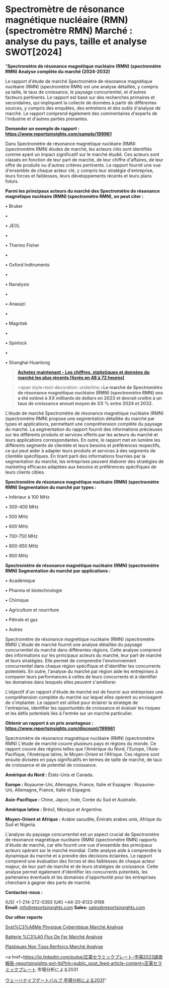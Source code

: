 # Spectromètre de résonance magnétique nucléaire (RMN) (spectromètre RMN) Marché : analyse du pays, taille et analyse SWOT[2024]

"<strong>Spectromètre de résonance magnétique nucléaire (RMN) (spectromètre RMN) Analyse complète du marché (2024-2032)</strong>

Le rapport d'étude de marché Spectromètre de résonance magnétique nucléaire (RMN) (spectromètre RMN) est une analyse détaillée, y compris sa taille, le taux de croissance, le paysage concurrentiel, et d'autres facteurs pertinents. Le rapport est basé sur des recherches primaires et secondaires, qui impliquent la collecte de données à partir de différentes sources, y compris des enquêtes, des entretiens et des outils d'analyse de marché. Le rapport comprend également des commentaires d'experts de l'industrie et d'autres parties prenantes.

<strong>Demander un exemple de rapport : </strong><strong><a href=https://www.reportsinsights.com/sample/199961>https://www.reportsinsights.com/sample/199961</a></strong>

Dans Spectromètre de résonance magnétique nucléaire (RMN) (spectromètre RMN) études de marché, les acteurs clés sont identifiés comme ayant un impact significatif sur le marché étudié. Ces acteurs sont classés en fonction de leur part de marché, de leur chiffre d'affaires, de leur offre de produits ou d'autres critères pertinents. Le rapport fournit une vue d'ensemble de chaque acteur clé, y compris leur stratégie d'entreprise, leurs forces et faiblesses, leurs développements récents et leurs plans futurs.

<strong>Parmi les principaux acteurs du marché des Spectromètre de résonance magnétique nucléaire (RMN) (spectromètre RMN), on peut citer :</strong>

• Bruker

• 

• JEOL

• 

• Thermo Fisher

• 

• Oxford Indtruments

• 

• Nanalysis

• 

• Anasazi

• 

• Magritek

• 

• Spinlock

• 

• Shanghai Huantong

<blockquote><a href=https://reportsinsights.com/buynow/199961><span style=text-decoration: underline;><strong>Achetez maintenant - Les chiffres, statistiques et données du marché les plus récents [livrés en 48 à 72 heures]</strong></span></a></blockquote>
<blockquote>
<div class=group w-full text-gray-800 dark:text-gray-100 border-b border-black/10 dark:border-gray-900/50 bg-gray-50 dark:bg-[#444654]>
<div class=flex p-4 gap-4 text-base md:gap-6 md:max-w-2xl lg:max-w-xl xl:max-w-3xl md:py-6 lg:px-0 m-auto>
<div class=relative flex flex-col w-[calc(100%-50px)] gap-1 md:gap-3 lg:w-[calc(100%-115px)]>
<div class=flex flex-grow flex-col gap-3>
<div class=min-h-[20px] flex flex-col items-start gap-4 whitespace-pre-wrap break-words>
<div class=result-streaming markdown prose w-full break-words dark:prose-invert light>

<span style=text-decoration: underline;><strong>Le marché de Spectromètre de résonance magnétique nucléaire (RMN) (spectromètre RMN) ans a été estimé à XX milliards de dollars en 2023 et devrait croître à un taux de croissance annuel moyen de XX % entre 2024 et 2032.</strong></span>

</div>
</div>
</div>
</div>
</div>
</div></blockquote>
L'étude de marché Spectromètre de résonance magnétique nucléaire (RMN) (spectromètre RMN) propose une segmentation détaillée du marché par types et applications, permettant une compréhension complète du paysage du marché. La segmentation du rapport fournit des informations précieuses sur les différents produits et services offerts par les acteurs du marché et leurs applications correspondantes. En outre, le rapport met en lumière les différents segments de clientèle et leurs besoins et préférences respectifs, ce qui peut aider à adapter leurs produits et services à des segments de clientèle spécifiques. En tirant parti des informations fournies par la segmentation du marché, les entreprises peuvent élaborer des stratégies de marketing efficaces adaptées aux besoins et préférences spécifiques de leurs clients cibles.

<strong>Spectromètre de résonance magnétique nucléaire (RMN) (spectromètre RMN) Segmentation du marché par types :</strong>

• Inférieur à 100 MHz

• 300-400 MHz

• 500 MHz

• 600 MHz

• 700-750 MHz

• 800-850 MHz

• 900 MHz

<strong>Spectromètre de résonance magnétique nucléaire (RMN) (spectromètre RMN) Segmentation du marché par applications :</strong>

• Académique

• Pharma et biotechnologie

• Chimique

• Agriculture et nourriture

• Pétrole et gaz

• Autres

Spectromètre de résonance magnétique nucléaire (RMN) (spectromètre RMN) L'étude de marché fournit une analyse détaillée du paysage concurrentiel du marché dans différentes régions. Cette analyse comprend des informations sur les principaux acteurs du marché, leur part de marché et leurs stratégies. Elle permet de comprendre l'environnement concurrentiel dans chaque région spécifique et d'identifier les concurrents potentiels. En outre, l'analyse du marché par région aide les entreprises à comparer leurs performances à celles de leurs concurrents et à identifier les domaines dans lesquels elles peuvent s'améliorer.

L'objectif d'un rapport d'étude de marché est de fournir aux entreprises une compréhension complète du marché sur lequel elles opèrent ou envisagent de s'implanter. Le rapport est utilisé pour éclairer la stratégie de l'entreprise, identifier les opportunités de croissance et évaluer les risques et les défis potentiels liés à l'entrée sur un marché particulier.

<strong>Obtenir un rapport à un prix avantageux : <a href=https://www.reportsinsights.com/discount/199961>https://www.reportsinsights.com/discount/199961</a></strong>

Spectromètre de résonance magnétique nucléaire (RMN) (spectromètre RMN) L'étude de marché couvre plusieurs pays et régions du monde. Ce rapport couvre des régions telles que l'Amérique du Nord, l'Europe, l'Asie-Pacifique, l'Amérique latine, le Moyen-Orient et l'Afrique. Ces régions sont ensuite divisées en pays significatifs en termes de taille de marché, de taux de croissance et de potentiel de croissance.

<strong>Amérique du Nord :</strong> États-Unis et Canada.

<strong>Europe :</strong> Royaume-Uni, Allemagne, France, Italie et Espagne : Royaume-Uni, Allemagne, France, Italie et Espagne.

<strong>Asie-Pacifique :</strong> Chine, Japon, Inde, Corée du Sud et Australie.

<strong>Amérique latine :</strong> Brésil, Mexique et Argentine.

<strong>Moyen-Orient et Afrique :</strong> Arabie saoudite, Émirats arabes unis, Afrique du Sud et Nigeria.

L'analyse du paysage concurrentiel est un aspect crucial de Spectromètre de résonance magnétique nucléaire (RMN) (spectromètre RMN) rapports d'étude de marché, car elle fournit une vue d'ensemble des principaux acteurs opérant sur le marché mondial. Cette analyse aide à comprendre la dynamique du marché et à prendre des décisions éclairées. Le rapport comprend une évaluation des forces et des faiblesses de chaque acteur majeur, de leur part de marché et de leurs stratégies de croissance. Cette analyse permet également d'identifier les concurrents potentiels, les partenaires éventuels et les domaines d'opportunité pour les entreprises cherchant à gagner des parts de marché.

<strong>Contactez-nous :</strong>

(US) +1-214-272-0393
(UK) +44-20-8133-9198
<strong>Email:</strong> <a>info@reportsinsights.com</a>
<strong>Sales:</strong> <a>sales@reportsinsights.com</a>

<strong>Our other reports</strong>

<a href=https://www.linkedin.com/pulse/syst%C3%A8me-physique-cybern%C3%A9tique-march%C3%A9domaines-megnf/>Syst%C3%A8Me Physique Cyberntique Marché Analyse</a>

<a href=https://www.linkedin.com/pulse/batterie-%C3%A0-flux-de-fer-march%C3%A9-segmentation-tendances-jue2c/>Batterie %C3%A0 Flux De Fer Marché Analyse</a>

<a href=https://www.linkedin.com/pulse/plastiques-non-tiss%C3%A9s-renforc%C3%A9s-march%C3%A9-perspectives-n6cuf/>Plastiques Non Tisss Renforcs Marché Analyse</a>

<a href=https://jp.linkedin.com/pulse/圧電セラミックプレート-市場2023調査報告-reportsinsights-pvt-ltd?trk=public_post_feed-article-content>圧電セラミックプレート 市場分析による2031</a>

<a href=https://www.linkedin.com/pulse/ウェーハナイフゲートバルブ-市場の成長規模傾向レポート-consumer-trends-chronicle-360/>ウェーハナイフゲートバルブ 市場分析による2031</a>"
